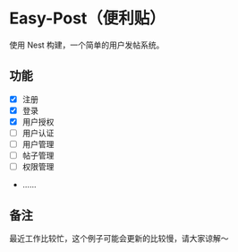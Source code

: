 # Easy-Post（便利贴）

使用 Nest 构建，一个简单的用户发帖系统。

## 功能

- [x] 注册
- [x] 登录
- [x] 用户授权
- [ ] 用户认证
- [ ] 用户管理
- [ ] 帖子管理
- [ ] 权限管理
- ......

## 备注

最近工作比较忙，这个例子可能会更新的比较慢，请大家谅解～